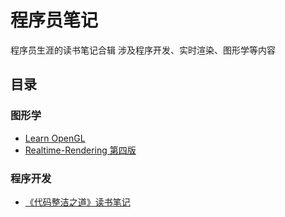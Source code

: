 # 程序员笔记
程序员生涯的读书笔记合辑
涉及程序开发、实时渲染、图形学等内容
## 目录
### 图形学
* [Learn OpenGL](content/LearnOpenGL/README.md)
* [Realtime-Rendering 第四版](content/RealtimeRendering4th/README.md)
### 程序开发
* [《代码整洁之道》读书笔记](content/《代码整洁之道》读书笔记/README.md)
